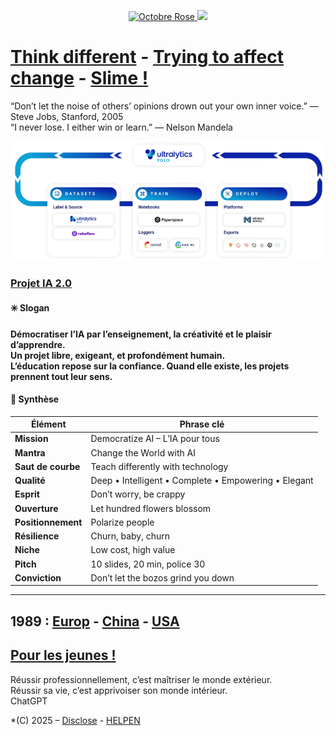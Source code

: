 

<p align="center">
  <a href="https://octobre-rose.ligue-cancer.net/">
    <img alt="Octobre Rose" src="https://img.shields.io/badge/Octobre%20Rose-%23ff69b4?style=for-the-badge">
  </a>
  <a href="https://www.cancerdusein.org/">
    <img src="https://img.shields.io/badge/Soutien-%23ffc0cb?style=for-the-badge" width="60">
  </a>
</p>


# [Think different](https://youtu.be/JHFrR6sD6gw?si=4lZNLp5rvtaKNM9p) - [Trying to affect change](https://youtu.be/XcG6CpxKFnU?si=bR8iyD-ux8ZpVTKn) - [Slime !](https://youtu.be/kMpXyi6L5tc?si=oSxfYEhRz8CaZkZ1)
“Don’t let the noise of others’ opinions drown out your own inner voice.” — Steve Jobs, Stanford, 2005  
“I never lose. I either win or learn.” — Nelson Mandela  
  
![Yo ! Lo !](https://github.com/Math13Net/ultralytics/blob/main/interesting.png "Hello World")

### [Projet IA 2.0](https://math13net.github.io/projet-IA-2.0/)  
#### ✳️ Slogan
**Démocratiser l’IA par l’enseignement, la créativité et le plaisir d’apprendre.**  
**Un projet libre, exigeant, et profondément humain.**  
**L’éducation repose sur la confiance. Quand elle existe, les projets prennent tout leur sens.**  

#### 🧭 Synthèse
| Élément | Phrase clé |  
|----------|-------------|  
| **Mission** | Democratize AI – L’IA pour tous |  
| **Mantra** | Change the World with AI |  
| **Saut de courbe** | Teach differently with technology |  
| **Qualité** | Deep • Intelligent • Complete • Empowering • Elegant |  
| **Esprit** | Don’t worry, be crappy |  
| **Ouverture** | Let hundred flowers blossom |  
| **Positionnement** | Polarize people |  
| **Résilience** | Churn, baby, churn |  
| **Niche** | Low cost, high value |  
| **Pitch** | 10 slides, 20 min, police 30 |  
| **Conviction** | Don’t let the bozos grind you down |  

---

## 1989 : [Europ](https://youtu.be/FqIEdv3Q3-M?si=DxSXhdzeDDg9gb6T) - [China](https://youtu.be/YeFzeNAHEhU?si=qtgCgs-NC1ovtoof) - [USA](https://youtu.be/FwFduRA_L6Q?si=sveJlYF2nS3J2SC9)
## [Pour les jeunes !](https://youtu.be/nSWfyx7pgfk?si=aDbhQ_yMhUUgw6Zx)

Réussir professionnellement, c’est maîtriser le monde extérieur.  
Réussir sa vie, c’est apprivoiser son monde intérieur.  
ChatGPT

 
*(C) 2025 – [Disclose](https://disclose.ngo/fr) - [HELPEN](https://helpen.fr/)
